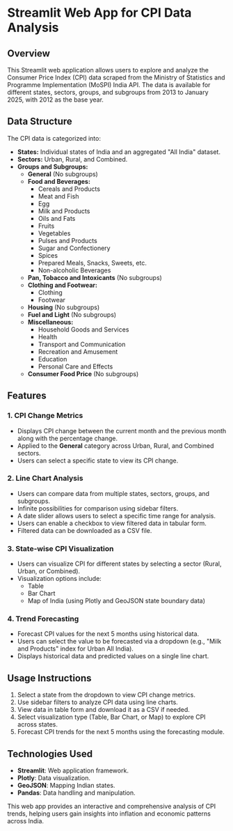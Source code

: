 # Streamlit Web App for CPI Data Analysis

## Overview
This Streamlit web application allows users to explore and analyze the Consumer Price Index (CPI) data scraped from the Ministry of Statistics and Programme Implementation (MoSPI) India API. The data is available for different states, sectors, groups, and subgroups from 2013 to January 2025, with 2012 as the base year.

## Data Structure
The CPI data is categorized into:
- **States:** Individual states of India and an aggregated "All India" dataset.
- **Sectors:** Urban, Rural, and Combined.
- **Groups and Subgroups:**
  - **General** (No subgroups)
  - **Food and Beverages:**
    - Cereals and Products
    - Meat and Fish
    - Egg
    - Milk and Products
    - Oils and Fats
    - Fruits
    - Vegetables
    - Pulses and Products
    - Sugar and Confectionery
    - Spices
    - Prepared Meals, Snacks, Sweets, etc.
    - Non-alcoholic Beverages
  - **Pan, Tobacco and Intoxicants** (No subgroups)
  - **Clothing and Footwear:**
    - Clothing
    - Footwear
  - **Housing** (No subgroups)
  - **Fuel and Light** (No subgroups)
  - **Miscellaneous:**
    - Household Goods and Services
    - Health
    - Transport and Communication
    - Recreation and Amusement
    - Education
    - Personal Care and Effects
  - **Consumer Food Price** (No subgroups)

## Features
### 1. CPI Change Metrics
- Displays CPI change between the current month and the previous month along with the percentage change.
- Applied to the **General** category across Urban, Rural, and Combined sectors.
- Users can select a specific state to view its CPI change.

### 2. Line Chart Analysis
- Users can compare data from multiple states, sectors, groups, and subgroups.
- Infinite possibilities for comparison using sidebar filters.
- A date slider allows users to select a specific time range for analysis.
- Users can enable a checkbox to view filtered data in tabular form.
- Filtered data can be downloaded as a CSV file.

### 3. State-wise CPI Visualization
- Users can visualize CPI for different states by selecting a sector (Rural, Urban, or Combined).
- Visualization options include:
  - Table
  - Bar Chart
  - Map of India (using Plotly and GeoJSON state boundary data)

### 4. Trend Forecasting
- Forecast CPI values for the next 5 months using historical data.
- Users can select the value to be forecasted via a dropdown (e.g., "Milk and Products" index for Urban All India).
- Displays historical data and predicted values on a single line chart.

## Usage Instructions
1. Select a state from the dropdown to view CPI change metrics.
2. Use sidebar filters to analyze CPI data using line charts.
3. View data in table form and download it as a CSV if needed.
4. Select visualization type (Table, Bar Chart, or Map) to explore CPI across states.
5. Forecast CPI trends for the next 5 months using the forecasting module.

## Technologies Used
- **Streamlit**: Web application framework.
- **Plotly**: Data visualization.
- **GeoJSON**: Mapping Indian states.
- **Pandas**: Data handling and manipulation.

This web app provides an interactive and comprehensive analysis of CPI trends, helping users gain insights into inflation and economic patterns across India.

